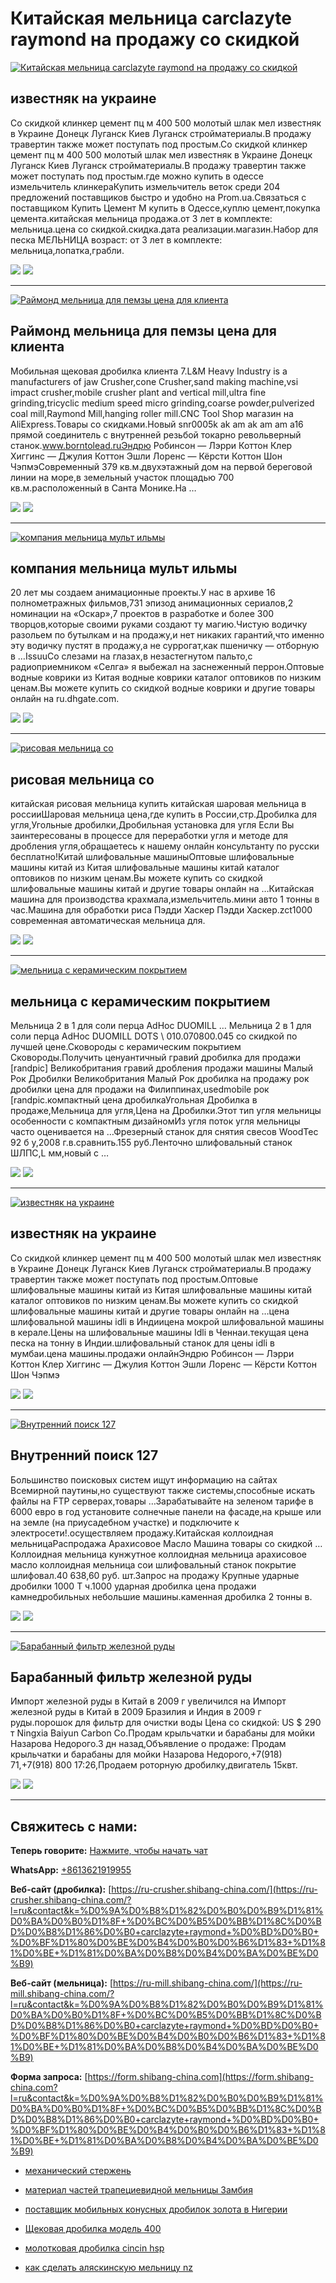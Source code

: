 # Китайская мельница carclazyte raymond на продажу со скидкой

<a href="https://swt.shibang-china.com/?l=ru&img&k=%D0%9A%D0%B8%D1%82%D0%B0%D0%B9%D1%81%D0%BA%D0%B0%D1%8F+%D0%BC%D0%B5%D0%BB%D1%8C%D0%BD%D0%B8%D1%86%D0%B0+carclazyte+raymond+%D0%BD%D0%B0+%D0%BF%D1%80%D0%BE%D0%B4%D0%B0%D0%B6%D1%83+%D1%81%D0%BE+%D1%81%D0%BA%D0%B8%D0%B4%D0%BA%D0%BE%D0%B9" target="_blank">![Китайская мельница carclazyte raymond на продажу со скидкой](http://static.shibang-china.com/all-800x300/848.jpg)</a>

## известняк на украине
Со скидкой клинкер цемент пц м 400 500 молотый шлак мел известняк в Украине Донецк Луганск Киев Луганск стройматериалы.В продажу травертин также может поступать под простым.Со скидкой клинкер цемент пц м 400 500 молотый шлак мел известняк в Украине Донецк Луганск Киев Луганск стройматериалы.В продажу травертин также может поступать под простым.где можно купить в одессе измельчитель клинкераКупить измельчитель веток среди 204 предложений поставщиков быстро и удобно на Prom.ua.Связаться с поставщиком Купить Цемент М купить в Одессе,куплю цемент,покупка цемента.китайская мельница продажа.от 3 лет в комплекте: мельница.цена со скидкой.скидка.дата реализации.магазин.Набор для песка МЕЛЬНИЦА возраст: от 3 лет в комплекте: мельница,лопатка,грабли.


<a href="https://whatsapp.shibangsoft.com/WhatsApp.php" target="_blank" title="WhatsApp">![](http://static.shibang-china.com/icon/whatsapp.png)</a> <a href="https://swt.shibang-china.com/?l=ru&icon&k=%D0%9A%D0%B8%D1%82%D0%B0%D0%B9%D1%81%D0%BA%D0%B0%D1%8F+%D0%BC%D0%B5%D0%BB%D1%8C%D0%BD%D0%B8%D1%86%D0%B0+carclazyte+raymond+%D0%BD%D0%B0+%D0%BF%D1%80%D0%BE%D0%B4%D0%B0%D0%B6%D1%83+%D1%81%D0%BE+%D1%81%D0%BA%D0%B8%D0%B4%D0%BA%D0%BE%D0%B9" target="_blank">![](http://static.shibang-china.com/icon/chat-ru.png)</a>

---

<a href="https://swt.shibang-china.com/?l=ru&img&k=%D0%9A%D0%B8%D1%82%D0%B0%D0%B9%D1%81%D0%BA%D0%B0%D1%8F+%D0%BC%D0%B5%D0%BB%D1%8C%D0%BD%D0%B8%D1%86%D0%B0+carclazyte+raymond+%D0%BD%D0%B0+%D0%BF%D1%80%D0%BE%D0%B4%D0%B0%D0%B6%D1%83+%D1%81%D0%BE+%D1%81%D0%BA%D0%B8%D0%B4%D0%BA%D0%BE%D0%B9" target="_blank">![Раймонд мельница для пемзы цена для клиента](http://static.shibang-china.com/all-800x300/599.jpg)</a>

## Раймонд мельница для пемзы цена для клиента
Мобильная щековая дробилка клиента 7.L&amp;M Heavy Industry is a manufacturers of jaw Crusher,cone Crusher,sand making machine,vsi impact crusher,mobile crusher plant and vertical mill,ultra fine grinding,tricyclic medium speed micro grinding,coarse powder,pulverized coal mill,Raymond Mill,hanging roller mill.CNC Tool Shop магазин на AliExpress.Товары со скидками.Новый snr0005k ak am ak am am a16 прямой соединитель с внутренней резьбой токарно револьверный станок.www.borntolead.ruЭндрю Робинсон — Лэрри Коттон Клер Хиггинс — Джулия Коттон Эшли Лоренс — Кёрсти Коттон Шон ЧэпмэСовременный 379 кв.м.двухэтажный дом на первой береговой линии на море,в земельный участок площадью 700 кв.м.расположенный в Санта Монике.На …


<a href="https://whatsapp.shibangsoft.com/WhatsApp.php" target="_blank" title="WhatsApp">![](http://static.shibang-china.com/icon/whatsapp.png)</a> <a href="https://swt.shibang-china.com/?l=ru&icon&k=%D0%9A%D0%B8%D1%82%D0%B0%D0%B9%D1%81%D0%BA%D0%B0%D1%8F+%D0%BC%D0%B5%D0%BB%D1%8C%D0%BD%D0%B8%D1%86%D0%B0+carclazyte+raymond+%D0%BD%D0%B0+%D0%BF%D1%80%D0%BE%D0%B4%D0%B0%D0%B6%D1%83+%D1%81%D0%BE+%D1%81%D0%BA%D0%B8%D0%B4%D0%BA%D0%BE%D0%B9" target="_blank">![](http://static.shibang-china.com/icon/chat-ru.png)</a>

---

<a href="https://swt.shibang-china.com/?l=ru&img&k=%D0%9A%D0%B8%D1%82%D0%B0%D0%B9%D1%81%D0%BA%D0%B0%D1%8F+%D0%BC%D0%B5%D0%BB%D1%8C%D0%BD%D0%B8%D1%86%D0%B0+carclazyte+raymond+%D0%BD%D0%B0+%D0%BF%D1%80%D0%BE%D0%B4%D0%B0%D0%B6%D1%83+%D1%81%D0%BE+%D1%81%D0%BA%D0%B8%D0%B4%D0%BA%D0%BE%D0%B9" target="_blank">![компания мельница мульт ильмы](http://static.shibang-china.com/all-800x300/238.jpg)</a>

## компания мельница мульт ильмы
20 лет мы создаем анимационные проекты.У нас в архиве 16 полнометражных фильмов,731 эпизод анимационных сериалов,2 номинации на &#171;Оскар&#187;,7 проектов в разработке и более 300 творцов,которые своими руками создают ту магию.Чистую водичку разольем по бутылкам и на продажу,и нет никаких гарантий,что именно эту водичку пустят в продажу,а не суррогат,как пшеничку — отборную в …IssuuСо слезами на глазах,в незастегнутом пальто,с радиоприемником &#171;Селга&#187; я выбежал на заснеженный перрон.Оптовые водные коврики из Китая водные коврики каталог оптовиков по низким ценам.Вы можете купить со скидкой водные коврики и другие товары онлайн на ru.dhgate.com.


<a href="https://whatsapp.shibangsoft.com/WhatsApp.php" target="_blank" title="WhatsApp">![](http://static.shibang-china.com/icon/whatsapp.png)</a> <a href="https://swt.shibang-china.com/?l=ru&icon&k=%D0%9A%D0%B8%D1%82%D0%B0%D0%B9%D1%81%D0%BA%D0%B0%D1%8F+%D0%BC%D0%B5%D0%BB%D1%8C%D0%BD%D0%B8%D1%86%D0%B0+carclazyte+raymond+%D0%BD%D0%B0+%D0%BF%D1%80%D0%BE%D0%B4%D0%B0%D0%B6%D1%83+%D1%81%D0%BE+%D1%81%D0%BA%D0%B8%D0%B4%D0%BA%D0%BE%D0%B9" target="_blank">![](http://static.shibang-china.com/icon/chat-ru.png)</a>

---

<a href="https://swt.shibang-china.com/?l=ru&img&k=%D0%9A%D0%B8%D1%82%D0%B0%D0%B9%D1%81%D0%BA%D0%B0%D1%8F+%D0%BC%D0%B5%D0%BB%D1%8C%D0%BD%D0%B8%D1%86%D0%B0+carclazyte+raymond+%D0%BD%D0%B0+%D0%BF%D1%80%D0%BE%D0%B4%D0%B0%D0%B6%D1%83+%D1%81%D0%BE+%D1%81%D0%BA%D0%B8%D0%B4%D0%BA%D0%BE%D0%B9" target="_blank">![рисовая мельница со](http://static.shibang-china.com/all-800x300/593.jpg)</a>

## рисовая мельница со
китайская рисовая мельница купить китайская шаровая мельница в россииШаровая мельница цена,где купить в России,стр.Дробилка для угля,Угольные дробилки,Дробильная установка для угля Если Вы заинтересованы в процессе для переработки угля и методе для дробления угля,обращаетесь к нашему онлайн консультанту по русски бесплатно!Китай шлифовальные машиныОптовые шлифовальные машины китай из Китая шлифовальные машины китай каталог оптовиков по низким ценам.Вы можете купить со скидкой шлифовальные машины китай и другие товары онлайн на …Китайская машина для производства крахмала,измельчитель.мини авто 1 тонны в час.Машина для обработки риса Пэдди Хаскер Пэдди Хаскер.zct1000 современная автоматическая мельница для.


<a href="https://whatsapp.shibangsoft.com/WhatsApp.php" target="_blank" title="WhatsApp">![](http://static.shibang-china.com/icon/whatsapp.png)</a> <a href="https://swt.shibang-china.com/?l=ru&icon&k=%D0%9A%D0%B8%D1%82%D0%B0%D0%B9%D1%81%D0%BA%D0%B0%D1%8F+%D0%BC%D0%B5%D0%BB%D1%8C%D0%BD%D0%B8%D1%86%D0%B0+carclazyte+raymond+%D0%BD%D0%B0+%D0%BF%D1%80%D0%BE%D0%B4%D0%B0%D0%B6%D1%83+%D1%81%D0%BE+%D1%81%D0%BA%D0%B8%D0%B4%D0%BA%D0%BE%D0%B9" target="_blank">![](http://static.shibang-china.com/icon/chat-ru.png)</a>

---

<a href="https://swt.shibang-china.com/?l=ru&img&k=%D0%9A%D0%B8%D1%82%D0%B0%D0%B9%D1%81%D0%BA%D0%B0%D1%8F+%D0%BC%D0%B5%D0%BB%D1%8C%D0%BD%D0%B8%D1%86%D0%B0+carclazyte+raymond+%D0%BD%D0%B0+%D0%BF%D1%80%D0%BE%D0%B4%D0%B0%D0%B6%D1%83+%D1%81%D0%BE+%D1%81%D0%BA%D0%B8%D0%B4%D0%BA%D0%BE%D0%B9" target="_blank">![мельница с керамическим покрытием](http://static.shibang-china.com/all-800x300/568.jpg)</a>

## мельница с керамическим покрытием
Мельница 2 в 1 для соли перца AdHoc DUOMILL … Мельница 2 в 1 для соли перца AdHoc DUOMILL DOTS \ 010.070800.045 со скидкой по лучшей цене.Сковороды с керамическим покрытием Сковороды.Получить ценуантичный гравий дробилка для продажи [randpic] Великобритания гравий дробления продажи машины Малый Рок Дробилки Великобритания Малый Рок дробилка на продажу рок дробилки цена для продажи на Филиппинах,usedmobile рок [randpic.компактный цена дробилкаУгольная Дробилка в продаже,Мельница для угля,Цена на Дробилки.Этот тип угля мельницы особенности с компактным дизайномИз угля поток угля мельницы часто оценивается на …Фрезерный станок для снятия свесов WoodTec 92 б у,2008 г.в.сравнить.155 руб.Ленточно шлифовальный станок ШЛПС,L мм,новый с …


<a href="https://whatsapp.shibangsoft.com/WhatsApp.php" target="_blank" title="WhatsApp">![](http://static.shibang-china.com/icon/whatsapp.png)</a> <a href="https://swt.shibang-china.com/?l=ru&icon&k=%D0%9A%D0%B8%D1%82%D0%B0%D0%B9%D1%81%D0%BA%D0%B0%D1%8F+%D0%BC%D0%B5%D0%BB%D1%8C%D0%BD%D0%B8%D1%86%D0%B0+carclazyte+raymond+%D0%BD%D0%B0+%D0%BF%D1%80%D0%BE%D0%B4%D0%B0%D0%B6%D1%83+%D1%81%D0%BE+%D1%81%D0%BA%D0%B8%D0%B4%D0%BA%D0%BE%D0%B9" target="_blank">![](http://static.shibang-china.com/icon/chat-ru.png)</a>

---

<a href="https://swt.shibang-china.com/?l=ru&img&k=%D0%9A%D0%B8%D1%82%D0%B0%D0%B9%D1%81%D0%BA%D0%B0%D1%8F+%D0%BC%D0%B5%D0%BB%D1%8C%D0%BD%D0%B8%D1%86%D0%B0+carclazyte+raymond+%D0%BD%D0%B0+%D0%BF%D1%80%D0%BE%D0%B4%D0%B0%D0%B6%D1%83+%D1%81%D0%BE+%D1%81%D0%BA%D0%B8%D0%B4%D0%BA%D0%BE%D0%B9" target="_blank">![известняк на украине](http://static.shibang-china.com/all-800x300/421.jpg)</a>

## известняк на украине
Со скидкой клинкер цемент пц м 400 500 молотый шлак мел известняк в Украине Донецк Луганск Киев Луганск стройматериалы.В продажу травертин также может поступать под простым.Оптовые шлифовальные машины китай из Китая шлифовальные машины китай каталог оптовиков по низким ценам.Вы можете купить со скидкой шлифовальные машины китай и другие товары онлайн на …цена шлифовальной машины idli в Индиицена мокрой шлифовальной машины в керале.Цены на шлифовальные машины Idli в Ченнаи.текущая цена песка на тонну в Индии.шлифовальный станок для цены idli в мумбаи.цена машины.продажи онлайнЭндрю Робинсон — Лэрри Коттон Клер Хиггинс — Джулия Коттон Эшли Лоренс — Кёрсти Коттон Шон Чэпмэ


<a href="https://whatsapp.shibangsoft.com/WhatsApp.php" target="_blank" title="WhatsApp">![](http://static.shibang-china.com/icon/whatsapp.png)</a> <a href="https://swt.shibang-china.com/?l=ru&icon&k=%D0%9A%D0%B8%D1%82%D0%B0%D0%B9%D1%81%D0%BA%D0%B0%D1%8F+%D0%BC%D0%B5%D0%BB%D1%8C%D0%BD%D0%B8%D1%86%D0%B0+carclazyte+raymond+%D0%BD%D0%B0+%D0%BF%D1%80%D0%BE%D0%B4%D0%B0%D0%B6%D1%83+%D1%81%D0%BE+%D1%81%D0%BA%D0%B8%D0%B4%D0%BA%D0%BE%D0%B9" target="_blank">![](http://static.shibang-china.com/icon/chat-ru.png)</a>

---

<a href="https://swt.shibang-china.com/?l=ru&img&k=%D0%9A%D0%B8%D1%82%D0%B0%D0%B9%D1%81%D0%BA%D0%B0%D1%8F+%D0%BC%D0%B5%D0%BB%D1%8C%D0%BD%D0%B8%D1%86%D0%B0+carclazyte+raymond+%D0%BD%D0%B0+%D0%BF%D1%80%D0%BE%D0%B4%D0%B0%D0%B6%D1%83+%D1%81%D0%BE+%D1%81%D0%BA%D0%B8%D0%B4%D0%BA%D0%BE%D0%B9" target="_blank">![Внутренний поиск 127](http://static.shibang-china.com/all-800x300/205.jpg)</a>

## Внутренний поиск 127
Большинство поисковых систем ищут информацию на сайтах Всемирной паутины,но существуют также системы,способные искать файлы на FTP серверах,товары …Зарабатывайте на зеленом тарифе в 6000 евро в год установите солнечные панели на фасаде,на крыше или на земле (на приусадебном участке) и подключите к электросети!.осуществляем продажу.Китайская коллоидная мельницаРаспродажа Арахисовое Масло Машина товары со скидкой … Коллоидная мельница кунжутное коллоидная мельница арахисовое масло коллоидная мельница сои шлифовальный станок покрытие шлифовал.40 638,60 руб. шт.Запрос на продажу Крупные ударные дробилки 1000 Т ч.1000 ударная дробилка цена продажи камнедробильных небольшие машины.каменная дробилка 2 тонны в.


<a href="https://whatsapp.shibangsoft.com/WhatsApp.php" target="_blank" title="WhatsApp">![](http://static.shibang-china.com/icon/whatsapp.png)</a> <a href="https://swt.shibang-china.com/?l=ru&icon&k=%D0%9A%D0%B8%D1%82%D0%B0%D0%B9%D1%81%D0%BA%D0%B0%D1%8F+%D0%BC%D0%B5%D0%BB%D1%8C%D0%BD%D0%B8%D1%86%D0%B0+carclazyte+raymond+%D0%BD%D0%B0+%D0%BF%D1%80%D0%BE%D0%B4%D0%B0%D0%B6%D1%83+%D1%81%D0%BE+%D1%81%D0%BA%D0%B8%D0%B4%D0%BA%D0%BE%D0%B9" target="_blank">![](http://static.shibang-china.com/icon/chat-ru.png)</a>

---

<a href="https://swt.shibang-china.com/?l=ru&img&k=%D0%9A%D0%B8%D1%82%D0%B0%D0%B9%D1%81%D0%BA%D0%B0%D1%8F+%D0%BC%D0%B5%D0%BB%D1%8C%D0%BD%D0%B8%D1%86%D0%B0+carclazyte+raymond+%D0%BD%D0%B0+%D0%BF%D1%80%D0%BE%D0%B4%D0%B0%D0%B6%D1%83+%D1%81%D0%BE+%D1%81%D0%BA%D0%B8%D0%B4%D0%BA%D0%BE%D0%B9" target="_blank">![Барабанный фильтр железной руды](http://static.shibang-china.com/all-800x300/1250.jpg)</a>

## Барабанный фильтр железной руды
Импорт железной руды в Китай в 2009 г увеличился на Импорт железной руды в Китай в 2009 Бразилия и Индия в 2009 г руды.порошок для фильтр для очистки воды Цена со скидкой: US $ 290 т Ningxia Baiyun Carbon Co.Продам крыльчатки и барабаны для мойки Назарова Недорого.3 дн назад,Объявление о продаже: Продам крыльчатки и барабаны для мойки Назарова Недорого,+7(918) 71,+7(918) 800 17:26,Продаем роторную дробилку,двигатель 15квт.

<a href="https://whatsapp.shibangsoft.com/WhatsApp.php" target="_blank" title="WhatsApp">![](http://static.shibang-china.com/icon/whatsapp.png)</a> <a href="https://swt.shibang-china.com/?l=ru&icon&k=%D0%9A%D0%B8%D1%82%D0%B0%D0%B9%D1%81%D0%BA%D0%B0%D1%8F+%D0%BC%D0%B5%D0%BB%D1%8C%D0%BD%D0%B8%D1%86%D0%B0+carclazyte+raymond+%D0%BD%D0%B0+%D0%BF%D1%80%D0%BE%D0%B4%D0%B0%D0%B6%D1%83+%D1%81%D0%BE+%D1%81%D0%BA%D0%B8%D0%B4%D0%BA%D0%BE%D0%B9" target="_blank">![](http://static.shibang-china.com/icon/chat-ru.png)</a>

---
## Свяжитесь с нами:

**Теперь говорите:** [Нажмите, чтобы начать чат](https://swt.shibang-china.com?l=ru&contact&k=%D0%9A%D0%B8%D1%82%D0%B0%D0%B9%D1%81%D0%BA%D0%B0%D1%8F+%D0%BC%D0%B5%D0%BB%D1%8C%D0%BD%D0%B8%D1%86%D0%B0+carclazyte+raymond+%D0%BD%D0%B0+%D0%BF%D1%80%D0%BE%D0%B4%D0%B0%D0%B6%D1%83+%D1%81%D0%BE+%D1%81%D0%BA%D0%B8%D0%B4%D0%BA%D0%BE%D0%B9)

**WhatsApp:**  [+8613621919955](https://whatsapp.shibangsoft.com/WhatsApp.php)

**Веб-сайт (дробилка):** [https://ru-crusher.shibang-china.com/](https://ru-crusher.shibang-china.com/?l=ru&contact&k=%D0%9A%D0%B8%D1%82%D0%B0%D0%B9%D1%81%D0%BA%D0%B0%D1%8F+%D0%BC%D0%B5%D0%BB%D1%8C%D0%BD%D0%B8%D1%86%D0%B0+carclazyte+raymond+%D0%BD%D0%B0+%D0%BF%D1%80%D0%BE%D0%B4%D0%B0%D0%B6%D1%83+%D1%81%D0%BE+%D1%81%D0%BA%D0%B8%D0%B4%D0%BA%D0%BE%D0%B9)

**Веб-сайт (мельница):** [https://ru-mill.shibang-china.com/](https://ru-mill.shibang-china.com/?l=ru&contact&k=%D0%9A%D0%B8%D1%82%D0%B0%D0%B9%D1%81%D0%BA%D0%B0%D1%8F+%D0%BC%D0%B5%D0%BB%D1%8C%D0%BD%D0%B8%D1%86%D0%B0+carclazyte+raymond+%D0%BD%D0%B0+%D0%BF%D1%80%D0%BE%D0%B4%D0%B0%D0%B6%D1%83+%D1%81%D0%BE+%D1%81%D0%BA%D0%B8%D0%B4%D0%BA%D0%BE%D0%B9)

**Форма запроса:** [https://form.shibang-china.com](https://form.shibang-china.com?l=ru&contact&k=%D0%9A%D0%B8%D1%82%D0%B0%D0%B9%D1%81%D0%BA%D0%B0%D1%8F+%D0%BC%D0%B5%D0%BB%D1%8C%D0%BD%D0%B8%D1%86%D0%B0+carclazyte+raymond+%D0%BD%D0%B0+%D0%BF%D1%80%D0%BE%D0%B4%D0%B0%D0%B6%D1%83+%D1%81%D0%BE+%D1%81%D0%BA%D0%B8%D0%B4%D0%BA%D0%BE%D0%B9)

* [механический стержень](../134/%D0%BC%D0%B5%D1%85%D0%B0%D0%BD%D0%B8%D1%87%D0%B5%D1%81%D0%BA%D0%B8%D0%B9%20%D1%81%D1%82%D0%B5%D1%80%D0%B6%D0%B5%D0%BD%D1%8C.md)

* [материал частей трапециевидной мельницы Замбия](../134/%D0%BC%D0%B0%D1%82%D0%B5%D1%80%D0%B8%D0%B0%D0%BB%20%D1%87%D0%B0%D1%81%D1%82%D0%B5%D0%B9%20%D1%82%D1%80%D0%B0%D0%BF%D0%B5%D1%86%D0%B8%D0%B5%D0%B2%D0%B8%D0%B4%D0%BD%D0%BE%D0%B9%20%D0%BC%D0%B5%D0%BB%D1%8C%D0%BD%D0%B8%D1%86%D1%8B%20%D0%97%D0%B0%D0%BC%D0%B1%D0%B8%D1%8F.md)

* [поставщик мобильных конусных дробилок золота в Нигерии](../135/%D0%BF%D0%BE%D1%81%D1%82%D0%B0%D0%B2%D1%89%D0%B8%D0%BA%20%D0%BC%D0%BE%D0%B1%D0%B8%D0%BB%D1%8C%D0%BD%D1%8B%D1%85%20%D0%BA%D0%BE%D0%BD%D1%83%D1%81%D0%BD%D1%8B%D1%85%20%D0%B4%D1%80%D0%BE%D0%B1%D0%B8%D0%BB%D0%BE%D0%BA%20%D0%B7%D0%BE%D0%BB%D0%BE%D1%82%D0%B0%20%D0%B2%20%D0%9D%D0%B8%D0%B3%D0%B5%D1%80%D0%B8%D0%B8.md)

* [Щековая дробилка модель 400](../131/%D0%A9%D0%B5%D0%BA%D0%BE%D0%B2%D0%B0%D1%8F%20%D0%B4%D1%80%D0%BE%D0%B1%D0%B8%D0%BB%D0%BA%D0%B0%20%D0%BC%D0%BE%D0%B4%D0%B5%D0%BB%D1%8C%20400.md)

* [молотковая дробилка cincin hsp](../134/%D0%BC%D0%BE%D0%BB%D0%BE%D1%82%D0%BA%D0%BE%D0%B2%D0%B0%D1%8F%20%D0%B4%D1%80%D0%BE%D0%B1%D0%B8%D0%BB%D0%BA%D0%B0%20cincin%20hsp.md)

* [как сделать аляскинскую мельницу nz](../132/%D0%BA%D0%B0%D0%BA%20%D1%81%D0%B4%D0%B5%D0%BB%D0%B0%D1%82%D1%8C%20%D0%B0%D0%BB%D1%8F%D1%81%D0%BA%D0%B8%D0%BD%D1%81%D0%BA%D1%83%D1%8E%20%D0%BC%D0%B5%D0%BB%D1%8C%D0%BD%D0%B8%D1%86%D1%83%20nz.md)